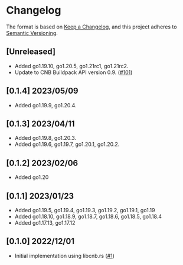 # Changelog
The format is based on [Keep a Changelog](https://keepachangelog.com/en/1.0.0/),
and this project adheres to [Semantic Versioning](https://semver.org/spec/v2.0.0.html).

## [Unreleased]

- Added go1.19.10, go1.20.5, go1.21rc1, go1.21rc2.
- Update to CNB Buildpack API version 0.9. ([#101](https://github.com/heroku/buildpacks-go/pull/101))

## [0.1.4] 2023/05/09

- Added go1.19.9, go1.20.4.

## [0.1.3] 2023/04/11

- Added go1.19.8, go1.20.3.
- Added go1.19.6, go1.19.7, go1.20.1, go1.20.2.

## [0.1.2] 2023/02/06

- Added go1.20

## [0.1.1] 2023/01/23

- Added go1.19.5, go1.19.4, go1.19.3, go1.19.2, go1.19.1, go1.19
- Added go1.18.10, go1.18.9, go1.18.7, go1.18.6, go1.18.5, go1.18.4
- Added go1.17.13, go1.17.12

## [0.1.0] 2022/12/01

- Initial implementation using libcnb.rs ([#1](https://github.com/heroku/buildpacks-go/pull/1))
